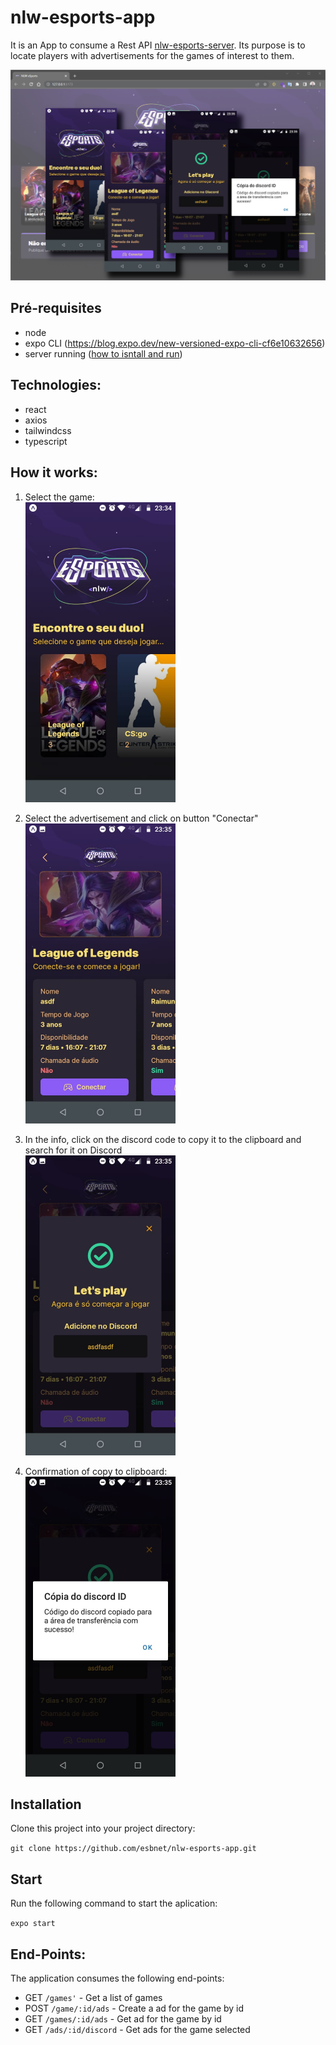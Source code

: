 # nlw-esports-app

It is an App to consume a Rest API [nlw-esports-server](https://github.com/esbnet/nlw-esports-server). Its purpose is to locate players with advertisements for the games of interest to them.

![Main](./src/assets/main.png)

## Pré-requisites

- node
- expo CLI (https://blog.expo.dev/new-versioned-expo-cli-cf6e10632656)
- server running ([how to isntall and run](https://github.com/esbnet/nlw-esports-server))

## Technologies:

- react
- axios
- tailwindcss
- typescript

## How it works:

1. Select the game:<br/>
   <img src="./src/assets/tela01.jpeg" alt="drawing" width="240"/><br/>

2. Select the advertisement and click on button "Conectar"<br/>
   <img src="./src/assets/tela02.jpeg" alt="drawing" width="240"/><br/>

3. In the info, click on the discord code to copy it to the clipboard and search for it on Discord<br/>
   <img src="./src/assets/tela03.jpeg" alt="drawing" width="240"/><br/>

4. Confirmation of copy to clipboard:<br/>
   <img src="./src/assets/tela04.jpeg" alt="drawing" width="240"/><br/>

## Installation

Clone this project into your project directory:

`git clone https://github.com/esbnet/nlw-esports-app.git`

## Start

Run the following command to start the aplication:

`expo start`

## End-Points:

The application consumes the following end-points:

- GET `/games'` - Get a list of games
- POST `/game/:id/ads` - Create a ad for the game by id
- GET `/games/:id/ads` - Get ad for the game by id
- GET `/ads/:id/discord` - Get ads for the game selected
